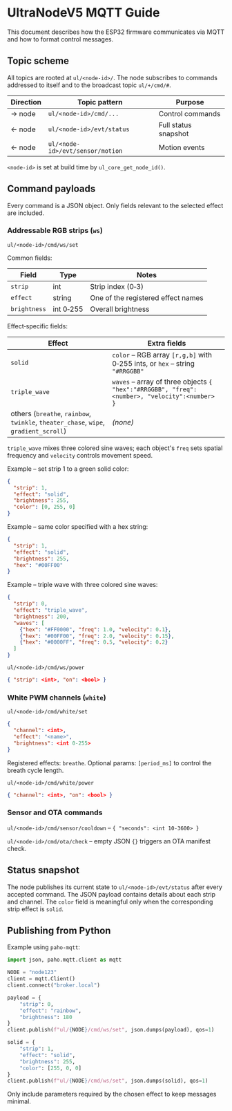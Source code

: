 # UltraNodeV5 MQTT Guide

This document describes how the ESP32 firmware communicates via MQTT and how to format control messages.

## Topic scheme

All topics are rooted at `ul/<node-id>/`. The node subscribes to commands addressed to itself and to the broadcast topic `ul/+/cmd/#`.

| Direction | Topic pattern | Purpose |
|-----------|---------------|---------|
| → node | `ul/<node-id>/cmd/...` | Control commands |
| ← node | `ul/<node-id>/evt/status` | Full status snapshot |
| ← node | `ul/<node-id>/evt/sensor/motion` | Motion events |

`<node-id>` is set at build time by `ul_core_get_node_id()`.

## Command payloads

Every command is a JSON object. Only fields relevant to the selected effect are included.

### Addressable RGB strips (`ws`)

`ul/<node-id>/cmd/ws/set`

Common fields:

| Field | Type | Notes |
|-------|------|-------|
| `strip` | int | Strip index (0‑3) |
| `effect` | string | One of the registered effect names |
| `brightness` | int 0‑255 | Overall brightness |

Effect‑specific fields:

| Effect | Extra fields |
|--------|-------------|
| `solid` | `color` – RGB array `[r,g,b]` with 0‑255 ints, or `hex` – string `"#RRGGBB"` |
| `triple_wave` | `waves` – array of three objects `{ "hex":"#RRGGBB", "freq":<number>, "velocity":<number> }` |
| others (`breathe`, `rainbow`, `twinkle`, `theater_chase`, `wipe`, `gradient_scroll`) | *(none)* |

`triple_wave` mixes three colored sine waves; each object's `freq` sets spatial frequency and `velocity` controls movement speed.

Example – set strip 1 to a green solid color:

```json
{
  "strip": 1,
  "effect": "solid",
  "brightness": 255,
  "color": [0, 255, 0]
}
```

Example – same color specified with a hex string:

```json
{
  "strip": 1,
  "effect": "solid",
  "brightness": 255,
  "hex": "#00FF00"
}
```

Example – triple wave with three colored sine waves:

```json
{
  "strip": 0,
  "effect": "triple_wave",
  "brightness": 200,
  "waves": [
    {"hex": "#FF0000", "freq": 1.0, "velocity": 0.1},
    {"hex": "#00FF00", "freq": 2.0, "velocity": 0.15},
    {"hex": "#0000FF", "freq": 0.5, "velocity": 0.2}
  ]
}
```

`ul/<node-id>/cmd/ws/power`

```json
{ "strip": <int>, "on": <bool> }
```

### White PWM channels (`white`)

`ul/<node-id>/cmd/white/set`

```json
{
  "channel": <int>,
  "effect": "<name>",
  "brightness": <int 0-255>
}
```

Registered effects: `breathe`. Optional params: `[period_ms]` to control the breath cycle length.

`ul/<node-id>/cmd/white/power`

```json
{ "channel": <int>, "on": <bool> }
```

### Sensor and OTA commands

`ul/<node-id>/cmd/sensor/cooldown` – `{ "seconds": <int 10‑3600> }`

`ul/<node-id>/cmd/ota/check` – empty JSON `{}` triggers an OTA manifest check.

## Status snapshot

The node publishes its current state to `ul/<node-id>/evt/status` after every accepted command. The JSON payload contains details about each strip and channel. The `color` field is meaningful only when the corresponding strip effect is `solid`.

## Publishing from Python

Example using `paho-mqtt`:

```python
import json, paho.mqtt.client as mqtt

NODE = "node123"
client = mqtt.Client()
client.connect("broker.local")

payload = {
    "strip": 0,
    "effect": "rainbow",
    "brightness": 180
}
client.publish(f"ul/{NODE}/cmd/ws/set", json.dumps(payload), qos=1)

solid = {
    "strip": 1,
    "effect": "solid",
    "brightness": 255,
    "color": [255, 0, 0]
}
client.publish(f"ul/{NODE}/cmd/ws/set", json.dumps(solid), qos=1)
```

Only include parameters required by the chosen effect to keep messages minimal.

